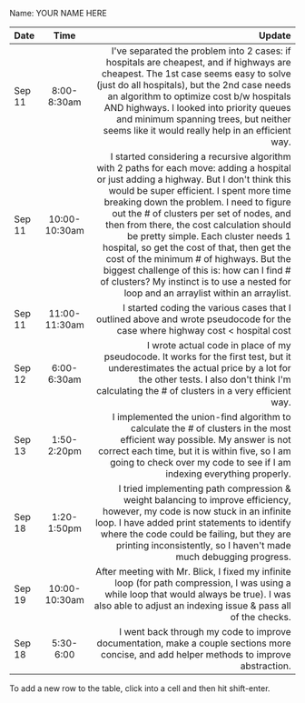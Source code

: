 Name: YOUR NAME HERE

| Date   |     Time      |                                                                                                                                                                                                                                                                                                                                                                                                                                                                                                                                                                                                  Update |
|:-------|:-------------:|--------------------------------------------------------------------------------------------------------------------------------------------------------------------------------------------------------------------------------------------------------------------------------------------------------------------------------------------------------------------------------------------------------------------------------------------------------------------------------------------------------------------------------------------------------------------------------------------------------:|
| Sep 11 |  8:00-8:30am  |                                                                                                                                                                                                                                 I've separated the problem into 2 cases: if hospitals are cheapest, and if highways are cheapest. The 1st case seems easy to solve (just do all hospitals), but the 2nd case needs an algorithm to optimize cost b/w hospitals AND highways. I looked into priority queues and minimum spanning trees, but neither seems like it would really help in an efficient way. |
| Sep 11 | 10:00-10:30am | I started considering a recursive algorithm with 2 paths for each move: adding a hospital or just adding a highway. But I don't think this would be super efficient. I spent more time breaking down the problem. I need to figure out the # of clusters per set of nodes, and then from there, the cost calculation should be pretty simple. Each cluster needs 1 hospital, so get the cost of that, then get the cost of the minimum # of highways. But the biggest challenge of this is: how can I find # of clusters? My instinct is to use a nested for loop and an arraylist within an arraylist. |
| Sep 11 | 11:00-11:30am |                                                                                                                                                                                                                                                                                                                                                                                                                                                                           I started coding the various cases that I outlined above and wrote pseudocode for the case where highway cost < hospital cost |
| Sep 12 |  6:00-6:30am  |                                                                                                                                                                                                                                                                                                                                                                          I wrote actual code in place of my pseudocode. It works for the first test, but it underestimates the actual price by a lot for the other tests. I also don't think I'm calculating the # of clusters in a very efficient way. |
| Sep 13 |  1:50-2:20pm  |                                                                                                                                                                                                                                                                                                                                                   I implemented the union-find algorithm to calculate the # of clusters in the most efficient way possible. My answer is not correct each time, but it is within five, so I am going to check over my code to see if I am indexing everything properly. |
| Sep 18 |  1:20-1:50pm  |                                                                                                                                                                                                                                                                                                          I tried implementing path compression & weight balancing to improve efficiency, however, my code is now stuck in an infinite loop. I have added print statements to identify where the code could be failing, but they are printing inconsistently, so I haven't made much debugging progress. |
| Sep 19 | 10:00-10:30am |                                                                                                                                                                                                                                                                                                                                                                                                After meeting with Mr. Blick, I fixed my infinite loop (for path compression, I was using a while loop that would always be true). I was also able to adjust an indexing issue & pass all of the checks. |
| Sep 18 |   5:30-6:00   |                                                                                                                                                                                                                                                                                                                                                                                                                                                               I went back through my code to improve documentation, make a couple sections more concise, and add helper methods to improve abstraction. |


To add a new row to the table, click into a cell and then hit shift-enter.